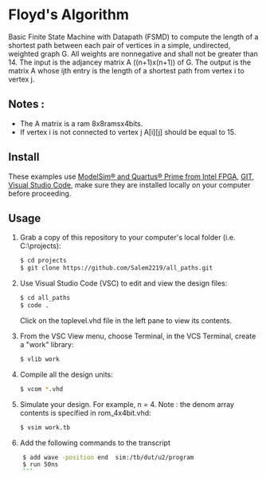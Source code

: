 # Floyd's Algorithm
Basic Finite State Machine with Datapath (FSMD) to compute the length of a shortest path between each pair of vertices in a simple,
undirected, weighted graph G. All weights are nonnegative and shall not be greater than 14. The input is the adjancey matrix A ((n+1)x(n+1)) of G.
The output is the matrix A whose ijth entry is the length of a shortest path from vertex i to vertex j.

## Notes :
- The A matrix is a ram 8x8ramsx4bits.
- If vertex i is not connected to vertex j A[i][j] should be equal to 15.

## Install

These examples use [ModelSim&reg; and Quartus&reg; Prime from Intel FPGA](http://fpgasoftware.intel.com/?edition=lite), [GIT](https://git-scm.com/download/win), [Visual Studio Code](https://code.visualstudio.com/download), make sure they are installed locally on your computer before proceeding.

## Usage

1. Grab a copy of this repository to your computer's local folder (i.e. C:\projects):

    ```sh
    $ cd projects
    $ git clone https://github.com/Salem2219/all_paths.git
    ```
2. Use Visual Studio Code (VSC) to edit and view the design files:

    ```sh
    $ cd all_paths
    $ code .
    ```
    Click on the toplevel.vhd file in the left pane to view its contents.
    
3. From the VSC View menu, choose Terminal, in the VCS Terminal, create a "work" library:

    ```sh
    $ vlib work
    ```
    
4. Compile all the design units:

    ```sh
    $ vcom *.vhd
    ```
    
5. Simulate your design. For example, n = 4. Note : the denom array contents is specified in rom_4x4bit.vhd:

    ```sh
    $ vsim work.tb
    ```
6. Add the following commands to the transcript
```sh
    $ add wave -position end  sim:/tb/dut/u2/program
    $ run 50ns
    ```
